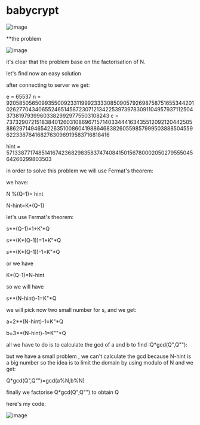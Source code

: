# babycrypt
![image](https://user-images.githubusercontent.com/75444239/128935870-a387e98c-edd5-4fa3-a3ec-9db20415a90c.png)

**the problem

![image](https://user-images.githubusercontent.com/75444239/128936615-34d0a69b-9baf-48d8-8a95-dc9bb93aa22f.png)

it's clear that the problem base on the factorisation of N.

let's find now  an easy solution

after connecting to server we get:


e = 65537
n = 9205850565099355009233119992333308509057926987587516553442010262770434065524651458723071213422539739783091104957937112504373819793996033829929775503108243
c = 7373290721518384012603108696715714033444163435512092120442505886297149465422635100860419886468382605598579995038885045596223387641682763096919583716818416

hint = 571338771748514167423682983583747408415015678000205027955504564266299803503


in order to solve this problem we will use Fermat's theorem:

we have:  


N %(Q-1)= hint 
             
N-hint=K*(Q-1)


let's use Fermat's theorem:                     

s**(Q-1)=1+K'*Q
                                                  
                                                  
s**(K*(Q-1))=1+K"*Q
       
s**(K*(Q-1))-1=K"*Q

or we have

K*(Q-1)=N-hint

so we will have

s**(N-hint)-1=K"*Q



we will pick now two small  number for s, and we get:

a=2**(N-hint)-1=K"*Q

b=3**(N-hint)-1=K""*Q

all we have to do is to calculate the gcd of a and b to find :Q*gcd(Q",Q""):

but  we have a small problem , we can't calculate the gcd  because N-hint is a big number so the idea is to limit the domain by using modulo of N and we get:

Q*gcd(Q",Q"")=gcd(a%N,b%N)

finally we factorise Q*gcd(Q",Q"") to obtain Q 

here's my  code:

![image](https://user-images.githubusercontent.com/75444239/128941220-0fc95415-7cc2-4137-83fd-94866ebfe9bd.png)







                                                   


                                                   


